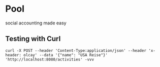 Pool
====

social accounting made easy

Testing with Curl
-----------------

```
curl -X POST --header 'Content-Type:application/json' --header 'x-header: olcay' --data '{"name": "USA Reise"}' 'http://localhost:8080/activities' -vvv
```
